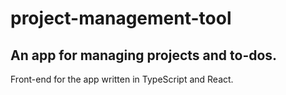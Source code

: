 # project-management-tool
## An app for managing projects and to-dos.
Front-end for the app written in TypeScript and React.
